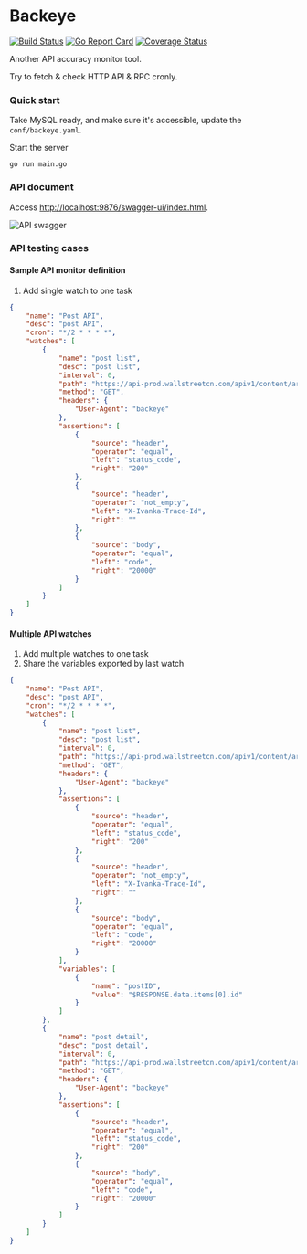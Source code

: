 Backeye
========
[![Build Status](https://travis-ci.org/songrgg/backeye.png?branch=master)](https://travis-ci.org/songrgg/backeye)
[![Go Report Card](https://goreportcard.com/badge/github.com/songrgg/backeye?refresh=1)](https://goreportcard.com/report/github.com/songrgg/backeye)
[![Coverage Status](https://coveralls.io/repos/github/songrgg/backeye/badge.svg?branch=feature%2Fmultiple-watches)](https://coveralls.io/github/songrgg/backeye?branch=feature%2Fmultiple-watches)

Another API accuracy monitor tool.

Try to fetch & check HTTP API & RPC cronly.


### Quick start
Take MySQL ready, and make sure it's accessible, update the `conf/backeye.yaml`.

Start the server
```shell
go run main.go
```

### API document
Access [http://localhost:9876/swagger-ui/index.html](http://localhost:9876/swagger-ui/index.html).

![API swagger](https://raw.githubusercontent.com/songrgg/backeye/feature/swagger-doc/public/swagger-ui/images/backeye-swagger.png)

### API testing cases

#### Sample API monitor definition
1. Add single watch to one task

```json
{
    "name": "Post API",
    "desc": "post API",
    "cron": "*/2 * * * *",
    "watches": [
        {
            "name": "post list",
            "desc": "post list",
            "interval": 0,
            "path": "https://api-prod.wallstreetcn.com/apiv1/content/articles",
            "method": "GET",
            "headers": {
                "User-Agent": "backeye"
            },
            "assertions": [
                {
                    "source": "header",
                    "operator": "equal",
                    "left": "status_code",
                    "right": "200"
                },
                {
                    "source": "header",
                    "operator": "not_empty",
                    "left": "X-Ivanka-Trace-Id",
                    "right": ""
                },
                {
                    "source": "body",
                    "operator": "equal",
                    "left": "code",
                    "right": "20000"
                }
            ]
        }
    ]
}
```

#### Multiple API watches
1. Add multiple watches to one task
2. Share the variables exported by last watch

```json
{
    "name": "Post API",
    "desc": "post API",
    "cron": "*/2 * * * *",
    "watches": [
        {
            "name": "post list",
            "desc": "post list",
            "interval": 0,
            "path": "https://api-prod.wallstreetcn.com/apiv1/content/articles",
            "method": "GET",
            "headers": {
                "User-Agent": "backeye"
            },
            "assertions": [
                {
                    "source": "header",
                    "operator": "equal",
                    "left": "status_code",
                    "right": "200"
                },
                {
                    "source": "header",
                    "operator": "not_empty",
                    "left": "X-Ivanka-Trace-Id",
                    "right": ""
                },
                {
                    "source": "body",
                    "operator": "equal",
                    "left": "code",
                    "right": "20000"
                }
            ],
            "variables": [
                {
                    "name": "postID",
                    "value": "$RESPONSE.data.items[0].id"
                }
            ]
        },
        {
            "name": "post detail",
            "desc": "post detail",
            "interval": 0,
            "path": "https://api-prod.wallstreetcn.com/apiv1/content/articles/${postID}?extract=0",
            "method": "GET",
            "headers": {
                "User-Agent": "backeye"
            },
            "assertions": [
                {
                    "source": "header",
                    "operator": "equal",
                    "left": "status_code",
                    "right": "200"
                },
                {
                    "source": "body",
                    "operator": "equal",
                    "left": "code",
                    "right": "20000"
                }
            ]
        }
    ]
}
```
